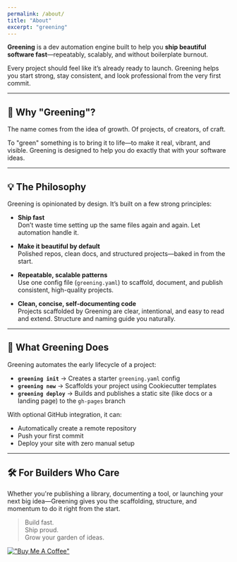 ```yaml
---
permalink: /about/
title: "About"
excerpt: "greening"
---
```


**Greening** is a dev automation engine built to help you **ship beautiful software fast**—repeatably, scalably, and without boilerplate burnout.

Every project should feel like it’s already ready to launch. Greening helps you start strong, stay consistent, and look professional from the very first commit.

---

## 🌱 Why "Greening"?

The name comes from the idea of growth. Of projects, of creators, of craft.

To "green" something is to bring it to life—to make it real, vibrant, and visible. Greening is designed to help you do exactly that with your software ideas.

---

## 💡 The Philosophy

Greening is opinionated by design. It’s built on a few strong principles:

- **Ship fast**  
  Don’t waste time setting up the same files again and again. Let automation handle it.

- **Make it beautiful by default**  
  Polished repos, clean docs, and structured projects—baked in from the start.

- **Repeatable, scalable patterns**  
  Use one config file (`greening.yaml`) to scaffold, document, and publish consistent, high-quality projects.

- **Clean, concise, self-documenting code**  
  Projects scaffolded by Greening are clear, intentional, and easy to read and extend. Structure and naming guide you naturally.

---

## 🧭 What Greening Does

Greening automates the early lifecycle of a project:

- **`greening init`** → Creates a starter `greening.yaml` config
- **`greening new`** → Scaffolds your project using Cookiecutter templates
- **`greening deploy`** → Builds and publishes a static site (like docs or a landing page) to the `gh-pages` branch

With optional GitHub integration, it can:
- Automatically create a remote repository
- Push your first commit
- Deploy your site with zero manual setup

---

## 🛠 For Builders Who Care

Whether you're publishing a library, documenting a tool, or launching your next big idea—Greening gives you the scaffolding, structure, and momentum to do it right from the start.

> Build fast.  
> Ship proud.  
> Grow your garden of ideas.

[!["Buy Me A Coffee"](https://www.buymeacoffee.com/assets/img/custom_images/orange_img.png)](https://www.buymeacoffee.com/chrisgreening)
